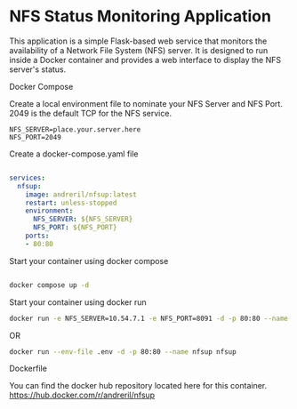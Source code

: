 # NFS Status Monitoring Application

This application is a simple Flask-based web service that monitors the availability of a Network File System (NFS) server. It is designed to run inside a Docker container and provides a web interface to display the NFS server's status.

Docker Compose

Create a local environment file to nominate your NFS Server and NFS Port. 2049 is the default TCP for the NFS service.

```
NFS_SERVER=place.your.server.here
NFS_PORT=2049

```

Create a docker-compose.yaml file

```yaml

services: 
  nfsup:
    image: andreril/nfsup:latest
    restart: unless-stopped
    environment:
      NFS_SERVER: ${NFS_SERVER}
      NFS_PORT: ${NFS_PORT}
    ports:
    - 80:80

```

Start your container using docker compose

```bash

docker compose up -d

```
Start your container using docker run

```bash
docker run -e NFS_SERVER=10.54.7.1 -e NFS_PORT=8091 -d -p 80:80 --name nfsup nfsup
```
OR
```bash
docker run --env-file .env -d -p 80:80 --name nfsup nfsup
```

Dockerfile

You can find the docker hub repository located here for this container. 
https://hub.docker.com/r/andreril/nfsup


